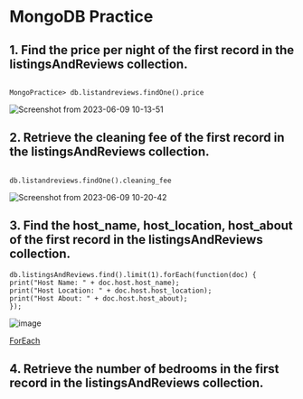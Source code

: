 # MongoDB Practice

## 1. Find the price per night of the first record in the listingsAndReviews collection.
```

MongoPractice> db.listandreviews.findOne().price

```
![Screenshot from 2023-06-09 10-13-51](https://github.com/pragyagupta333/MongoDB_Tutorial/assets/125549040/bcaacb49-6a8b-40e6-8f89-b1680cc0178f)

## 2. Retrieve the cleaning fee of the first record in the listingsAndReviews collection.

```

db.listandreviews.findOne().cleaning_fee

```
![Screenshot from 2023-06-09 10-20-42](https://github.com/pragyagupta333/MongoDB_Tutorial/assets/125549040/00ba943a-185f-49e2-9dfb-90e618bd52e0)

## 3. Find the host_name, host_location, host_about of the first record in the listingsAndReviews collection.

```
db.listingsAndReviews.find().limit(1).forEach(function(doc) {
print("Host Name: " + doc.host.host_name);
print("Host Location: " + doc.host.host_location);
print("Host About: " + doc.host.host_about);
});

```
![image](https://github.com/pragyagupta333/MongoDB_Tutorial/assets/125549428/9e49bbac-311d-4e8d-8f0d-33897a780d21)

[ForEach](https://examples.javacodegeeks.com/software-development/mongodb/mongodb-foreach-example/)
## 4. Retrieve the number of bedrooms in the first record in the listingsAndReviews collection.

```


```

## 

```


```

## 

```


```
